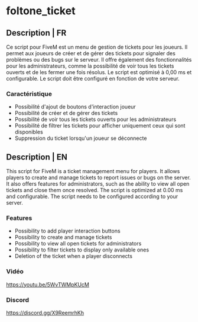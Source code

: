 # foltone_ticket

## Description | FR
Ce script pour FiveM est un menu de gestion de tickets pour les joueurs. Il permet aux joueurs de créer et de gérer des tickets pour signaler des problèmes ou des bugs sur le serveur. Il offre également des fonctionnalités pour les administrateurs, comme la possibilité de voir tous les tickets ouverts et de les fermer une fois résolus.
Le script est optimisé à 0,00 ms et configurable.
Le script doit être configuré en fonction de votre serveur.

### Caractéristique
- Possibilité d'ajout de boutons d'interaction joueur
- Possibilité de créer et de gérer des tickets
- Possibilité de voir tous les tickets ouverts pour les administrateurs
- Possibilité de filtrer les tickets pour afficher uniquement ceux qui sont disponibles
- Suppression du ticket lorsqu'un joueur se déconnecte

## Description | EN
This script for FiveM is a ticket management menu for players. It allows players to create and manage tickets to report issues or bugs on the server. It also offers features for administrators, such as the ability to view all open tickets and close them once resolved. 
The script is optimized at 0.00 ms and configurable. 
The script needs to be configured according to your server.

### Features
- Possibility to add player interaction buttons
- Possibility to create and manage tickets
- Possibility to view all open tickets for administrators
- Possibility to filter tickets to display only available ones
- Deletion of the ticket when a player disconnects

### Vidéo
https://youtu.be/5WvTWMpKUcM

### Discord
https://discord.gg/X9ReemrhKh
